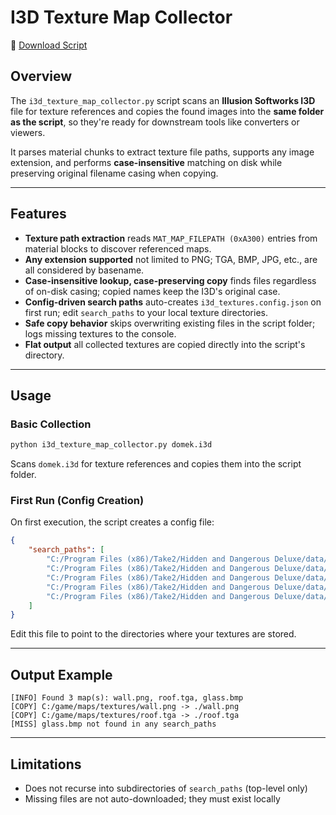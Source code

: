 # I3D Texture Map Collector

📂 [Download Script](../tools/i3d_texture_map_collector.py)

## Overview

The `i3d_texture_map_collector.py` script scans an **Illusion Softworks I3D** file for texture references and copies the found images into the **same folder as the script**, so they're ready for downstream tools like converters or viewers.

It parses material chunks to extract texture file paths, supports any image extension, and performs **case-insensitive** matching on disk while preserving original filename casing when copying.

---

## Features

-   **Texture path extraction** reads `MAT_MAP_FILEPATH (0xA300)`
    entries from material blocks to discover referenced maps.
-   **Any extension supported** not limited to PNG; TGA, BMP, JPG,
    etc., are all considered by basename.
-   **Case-insensitive lookup, case-preserving copy** finds files
    regardless of on-disk casing; copied names keep the I3D's original
    case.
-   **Config-driven search paths** auto-creates
    `i3d_textures.config.json` on first run; edit `search_paths` to your
    local texture directories.
-   **Safe copy behavior** skips overwriting existing files in the
    script folder; logs missing textures to the console.
-   **Flat output** all collected textures are copied directly into
    the script's directory.

---

## Usage

### Basic Collection

``` bash
python i3d_texture_map_collector.py domek.i3d
```

Scans `domek.i3d` for texture references and copies them into the script folder.

### First Run (Config Creation)

On first execution, the script creates a config file:

``` json
{
    "search_paths": [
        "C:/Program Files (x86)/Take2/Hidden and Dangerous Deluxe/data/maps/maps",
        "C:/Program Files (x86)/Take2/Hidden and Dangerous Deluxe/data/maps/maps/censored",
        "C:/Program Files (x86)/Take2/Hidden and Dangerous Deluxe/data/maps/maps/faces",
        "C:/Program Files (x86)/Take2/Hidden and Dangerous Deluxe/data/maps/maps/gamemenu",
        "C:/Program Files (x86)/Take2/Hidden and Dangerous Deluxe/data/maps/maps/menu"
    ]
}
```

Edit this file to point to the directories where your textures are stored.

---

## Output Example

``` text
[INFO] Found 3 map(s): wall.png, roof.tga, glass.bmp
[COPY] C:/game/maps/textures/wall.png -> ./wall.png
[COPY] C:/game/maps/textures/roof.tga -> ./roof.tga
[MISS] glass.bmp not found in any search_paths
```

---

## Limitations

-   Does not recurse into subdirectories of `search_paths` (top-level only)
-   Missing files are not auto-downloaded; they must exist locally


